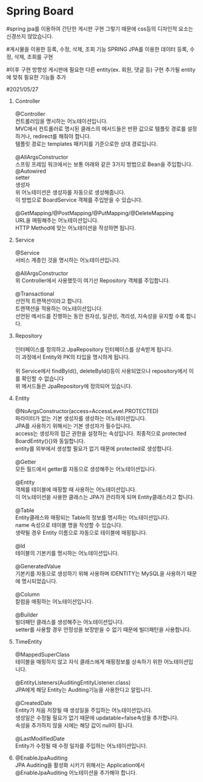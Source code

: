 # Spring Board

#spring jpa를 이용하여 간단한 게시판 구현
그렇기 때문에 css등의 디자인적 요소는 신경쓰지 않았습니다.

#게시물을 이용한 등록, 수정, 삭제, 조회 기능
SPRING JPA를 이용한 데이터 등록, 수정, 삭제, 조회를 구현

#이후 구현 방향성
게시판에 필요한 다른 entity(ex. 회원, 댓글 등) 구현
추가될 entity에 맞춰 필요한 기능들 추가

#2021/05/27
1. Controller<br><br>
@Controller<br>
컨트롤러임을 명시하는 어노테이션입니다.<br>
MVC에서 컨트롤러로 명시된 클래스의 메서드들은 반환 값으로 템플릿 경로를 설정하거나, redirect를 해줘야 합니다.<br>
템플릿 경로는 templates 패키지를 기준으로한 상대 경로입니다.<br><br>
@AllArgsConstructor<br>
스프링 프레임 워크에서는 보통 아래와 같은 3가지 방법으로 Bean을 주입합니다.<br>
@Autowired<br>
setter<br>
생성자<br>
위 어노테이션은 생성자를 자동으로 생성해줍니다.<br>
이 방법으로 BoardService 객체를 주입받을 수 있습니다.<br><br>
@GetMapping/@PostMapping/@PutMapping/@DeleteMapping<br>
URL을 매핑해주는 어노테이션입니다.<br>
HTTP Method에 맞는 어노테이션을 작성하면 됩니다.
   

2. Service<br><br>
@Service<br>
   서비스 계층인 것을 명시하는 어노테이션입니다.<br><br>
   @AllArgsConstructor<br>
   위 Controller에서 사용했듯이 여기선 Repository 객체를 주입합니다.<br><br>
   @Transactional<br>
   선언적 트랜잭션이라고 합니다.<br>
   트랜잭션을 적용하는 어노테이션입니다.<br>
   선언된 메서드를 진행하는 동안 원자성, 일관성, 격리성, 지속성을 유지할 수록 합니다.
  
 
3. Repository<br><br>
인터페이스를 정의하고 JpaRepository 인터페이스를 상속받게 됩니다.<br>
   이 과정에서 Entity와 PK의 타입을 명시하게 됩니다.<br><br>
   위 Service에서 findById(), deleteById()등이 사용되었으나 repository에서 이를 확인할 수 없습니다<br>
   위 메서드들은 JpaRepository에 정의되어 있습니다.
   

4. Entity<br><br>
@NoArgsConstructor(access=AccessLevel.PROTECTED)<br>
   파라미터가 없는 기본 생성자를 생성하는 어노테이션입니다.<br>
   JPA를 사용하기 위해서는 기본 생성자가 필수입니다.<br>
   access는 생성자의 접근 권한을 설정하는 속성입니다. 최종적으로 protected BoardEntity(){}와 동일합니다.<br>
   entity를 외부에서 생성할 필요가 없기 때문에 protected로 생성합니다.<br><br>
   @Getter<br>
   모든 필드에서 getter를 자동으로 생성해주는 어노테이션입니다.<br><br>
   @Entity<br>
   객체를 테이블에 매핑할 때 사용하는 어노테이션입니다.<br>
   이 어노테이션을 사용한 클래스는 JPA가 관리하게 되며 Entity클래스라고 합니다.<br><br>
   @Table<br>
   Entity클래스와 매핑되는 Table의 정보를 명시하는 어노테이션입니다.<br>
   name 속성으로 테이블 명을 작성할 수 있습니다.<br>
   생략될 경우 Entity 이름으로 자동으로 테이블에 매핑됩니다.<br><br>
   @Id<br>
   테이블의 기본키를 명시하는 어노테이션입니다.<br><br>
   @GeneratedValue<br>
   기본키를 자동으로 생성하기 위해 사용하며 IDENTITY는 MySQL을 사용하기 때문에 명시되었습니다.<br><br>
   @Column<br>
   칼럼을 매핑하는 어노테이션입니다.<br><br>
   @Builder<br>
   빌더패턴 클래스를 생성해주는 어노테이션입니다.<br>
   setter를 사용할 경우 안정성을 보장받을 수 없기 때문에 빌더패턴을 사용합니다.
   

5. TimeEntity<br><br>
@MappedSuperClass<br>
   테이블을 매핑하지 않고 자식 클래스에게 매핑정보를 상속하기 위한 어노테이션입니다.<br><br>
   @EntityListeners(AuditingEntityListener.class)<br>
   JPA에게 해당 Entity는 Auditing기능을 사용한다고 알립니다.<br><br>
   @CreatedDate<br>
   Entity가 처음 저장될 때 생성일을 주입하는 어노테이션입니다.<br>
   생성일은 수정될 필요가 없기 때문에 updatable=false속성을 추가합니다.<br>
   속성을 추가하지 않을 시에는 해당 값이 null이 됩니다.<br><br>
   @LastModifiedDate<br>
   Entity가 수정될 때 수정 일자를 주입하는 어노테이션입니다.
   

6. @EnableJpaAuditing<br>
JPA Auditing을 활성화 시키기 위해서는 Application에서 @EnableJpaAuditing 어노테이션을 추가해야 합니다.